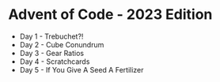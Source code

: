 # Advent of Code - 2023 Edition

- Day 1 - Trebuchet?!
- Day 2 - Cube Conundrum
- Day 3 - Gear Ratios
- Day 4 - Scratchcards
- Day 5 - If You Give A Seed A Fertilizer 
